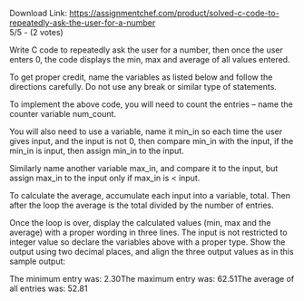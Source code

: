 Download Link: https://assignmentchef.com/product/solved-c-code-to-repeatedly-ask-the-user-for-a-number
<br>
5/5 - (2 votes)

Write C code to repeatedly ask the user for a number, then once the user enters 0, the code displays the min, max and average of all values entered.



To get proper credit, name the variables as listed below and follow the directions carefully. Do not use any break or similar type of statements.

To implement the above code, you will need to count the entries – name the counter variable num_count.

You will also need to use a variable, name it min_in so each time the user gives input, and the input is not 0, then compare min_in with the input, if the min_in is input, then assign min_in to the input.

Similarly name another variable max_in, and compare it to the input, but assign max_in to the input only if max_in is &lt; input.

To calculate the average, accumulate each input into a variable, total. Then after the loop the average is the total divided by the number of entries.

Once the loop is over, display the calculated values (min, max and the average) with a proper wording in three lines. The input is not restricted to integer value so declare the variables above with a proper type. Show the output using two decimal places, and align the three output values as in this sample output:

The minimum entry was: 2.30The maximum entry was: 62.51The average of all entries was: 52.81